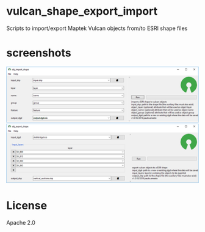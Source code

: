 # vulcan_shape_export_import
Scripts to import/export Maptek Vulcan objects from/to ESRI shape files

# screenshots
![screenshot1](https://github.com/pemn/vulcan_shape_export_import/blob/master/screenshot1.png)  
![screenshot2](https://github.com/pemn/vulcan_shape_export_import/blob/master/screenshot2.png)

# License
Apache 2.0
